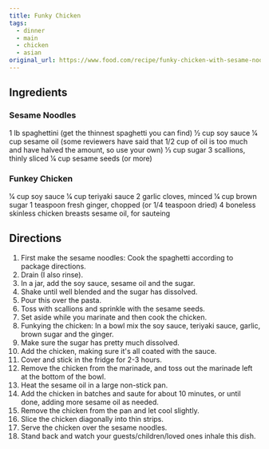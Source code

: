 ```yaml
---
title: Funky Chicken
tags: 
  - dinner
  - main
  - chicken
  - asian
original_url: https://www.food.com/recipe/funky-chicken-with-sesame-noodles-76930
---
```


## Ingredients

### Sesame Noodles
1 lb spaghettini (get the thinnest spaghetti you can find)
1⁄2 cup soy sauce
1⁄4 cup sesame oil (some reviewers have said that 1/2 cup of oil is too much and have halved the amount, so use your own)
1⁄3 cup sugar
3 scallions, thinly sliced
1⁄4 cup sesame seeds (or more)

### Funkey Chicken
1⁄4 cup soy sauce
1⁄4 cup teriyaki sauce
2 garlic cloves, minced
1⁄4 cup brown sugar
1 teaspoon fresh ginger, chopped (or 1/4 teaspoon dried)
4 boneless skinless chicken breasts
sesame oil, for sauteing

## Directions

1. First make the sesame noodles: Cook the spaghetti according to package directions.
1. Drain (I also rinse).
1. In a jar, add the soy sauce, sesame oil and the sugar.
1. Shake until well blended and the sugar has dissolved.
1. Pour this over the pasta.
1. Toss with scallions and sprinkle with the sesame seeds.
1. Set aside while you marinate and then cook the chicken.
1. Funkying the chicken: In a bowl mix the soy sauce, teriyaki sauce, garlic, brown sugar and the ginger.
1. Make sure the sugar has pretty much dissolved.
1. Add the chicken, making sure it's all coated with the sauce.
1. Cover and stick in the fridge for 2-3 hours.
1. Remove the chicken from the marinade, and toss out the marinade left at the bottom of the bowl.
1. Heat the sesame oil in a large non-stick pan.
1. Add the chicken in batches and saute for about 10 minutes, or until done, adding more sesame oil as needed.
1. Remove the chicken from the pan and let cool slightly.
1. Slice the chicken diagonally into thin strips.
1. Serve the chicken over the sesame noodles.
1. Stand back and watch your guests/children/loved ones inhale this dish.